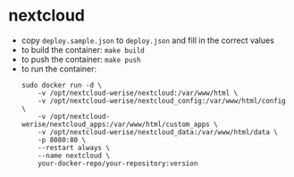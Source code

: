# nextcloud

* copy `deploy.sample.json` to `deploy.json` and fill in the correct values
* to build the container: `make build`
* to push the container: `make push`
* to run the container:
	```
	sudo docker run -d \
		-v /opt/nextcloud-werise/nextcloud:/var/www/html \
		-v /opt/nextcloud-werise/nextcloud_config:/var/www/html/config \
		-v /opt/nextcloud-werise/nextcloud_apps:/var/www/html/custom_apps \
		-v /opt/nextcloud-werise/nextcloud_data:/var/www/html/data \
		-p 8080:80 \
		--restart always \
		--name nextcloud \
		your-docker-repo/your-repository:version
	```
